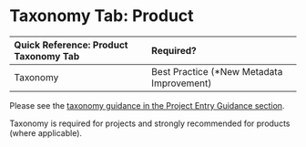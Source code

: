 # Taxonomy Tab: Product

| Quick Reference: Product Taxonomy Tab | Required? |
| :--- | :--- |
| Taxonomy | Best Practice \(\*New  Metadata Improvement\) |

Please see the [taxonomy guidance in the Project Entry Guidance section](../project-entry-guidance/taxonomy-tab-projects.md).

Taxonomy is required for projects and strongly recommended for products \(where applicable\).

